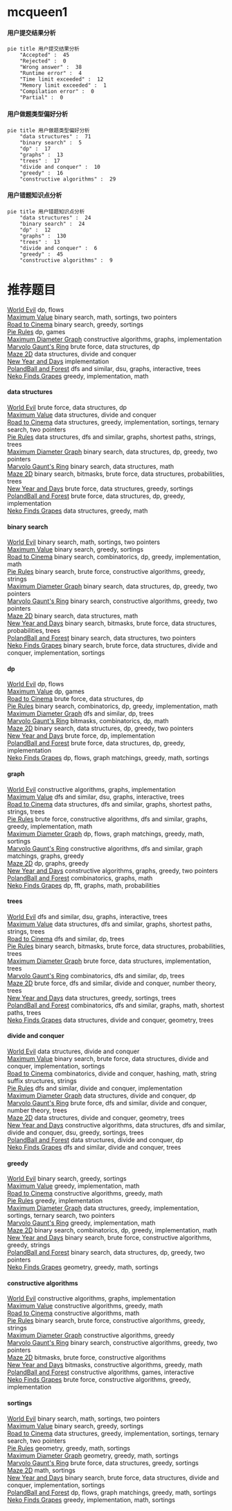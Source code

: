 # mcqueen1
<!-- tabs:start -->
#### **用户提交结果分析**

```mermaid
pie title 用户提交结果分析
    "Accepted" :  45
    "Rejected" :  0
    "Wrong answer" :  38
    "Runtime error" :  4
    "Time limit exceeded" :  12
    "Memory limit exceeded" :  1
    "Compilation error" :  0
    "Partial" :  0
```
#### **用户做题类型偏好分析**

```mermaid
pie title 用户做题类型偏好分析
    "data structures" :  71
    "binary search" :  5
    "dp" :  17
    "graphs" :  13
    "trees" :  17
    "divide and conquer" :  10
    "greedy" :  16
    "constructive algorithms" :  29
```
#### **用户错题知识点分析**

```mermaid
pie title 用户错题知识点分析
    "data structures" :  24
    "binary search" :  24
    "dp" :  12
    "graphs" :  130
    "trees" :  13
    "divide and conquer" :  6
    "greedy" :  45
    "constructive algorithms" :  9
```
<!-- tabs:end -->
# 推荐题目
[World Evil](http://codeforces.com/problemset/problem/62/E)		dp,
                        flows		  
[Maximum Value](https://codeforces.com/contest/485/problem/D)		binary search,
                        math,
                        sortings,
                        two pointers		  
[Road to Cinema](http://codeforces.com/problemset/problem/729/C)		binary search,
                        greedy,
                        sortings		  
[Pie Rules](http://codeforces.com/problemset/problem/859/C)		dp,
                        games		  
[Maximum Diameter Graph](http://codeforces.com/problemset/problem/1082/D)		constructive algorithms,
                        graphs,
                        implementation		  
[Marvolo Gaunt's Ring](http://codeforces.com/problemset/problem/855/B)		brute force,
                        data structures,
                        dp		  
[Maze 2D](http://codeforces.com/problemset/problem/413/E)		data structures,
                        divide and conquer		  
[New Year and Days](http://codeforces.com/problemset/problem/611/A)		implementation		  
[PolandBall and Forest](http://codeforces.com/problemset/problem/755/C)		dfs and similar,
                        dsu,
                        graphs,
                        interactive,
                        trees		  
[Neko Finds Grapes](http://codeforces.com/problemset/problem/1152/A)		greedy,
                        implementation,
                        math		  
<!-- tabs:start -->
#### **data structures**
[World Evil](http://codeforces.com/problemset/problem/855/B)		brute force,
                        data structures,
                        dp		  
[Maximum Value](http://codeforces.com/problemset/problem/413/E)		data structures,
                        divide and conquer		  
[Road to Cinema](http://codeforces.com/problemset/problem/1374/E2)		data structures,
                        greedy,
                        implementation,
                        sortings,
                        ternary search,
                        two pointers		  
[Pie Rules](http://codeforces.com/problemset/problem/1209/F)		data structures,
                        dfs and similar,
                        graphs,
                        shortest paths,
                        strings,
                        trees		  
[Maximum Diameter Graph](http://codeforces.com/problemset/problem/1492/C)		binary search,
                        data structures,
                        dp,
                        greedy,
                        two pointers		  
[Marvolo Gaunt's Ring](http://codeforces.com/problemset/problem/1490/G)		binary search,
                        data structures,
                        math		  
[Maze 2D](http://codeforces.com/problemset/problem/1479/D)		binary search,
                        bitmasks,
                        brute force,
                        data structures,
                        probabilities,
                        trees		  
[New Year and Days](http://codeforces.com/problemset/problem/1497/A)		brute force,
                        data structures,
                        greedy,
                        sortings		  
[PolandBall and Forest](http://codeforces.com/problemset/problem/1491/C)		brute force,
                        data structures,
                        dp,
                        greedy,
                        implementation		  
[Neko Finds Grapes](http://codeforces.com/problemset/problem/1492/B)		data structures,
                        greedy,
                        math		  
#### **binary search**
[World Evil](https://codeforces.com/contest/485/problem/D)		binary search,
                        math,
                        sortings,
                        two pointers		  
[Maximum Value](http://codeforces.com/problemset/problem/729/C)		binary search,
                        greedy,
                        sortings		  
[Road to Cinema](http://codeforces.com/problemset/problem/1307/E)		binary search,
                        combinatorics,
                        dp,
                        greedy,
                        implementation,
                        math		  
[Pie Rules](http://codeforces.com/problemset/problem/1493/C)		binary search,
                        brute force,
                        constructive algorithms,
                        greedy,
                        strings		  
[Maximum Diameter Graph](http://codeforces.com/problemset/problem/1492/C)		binary search,
                        data structures,
                        dp,
                        greedy,
                        two pointers		  
[Marvolo Gaunt's Ring](http://codeforces.com/problemset/problem/1463/D)		binary search,
                        constructive algorithms,
                        greedy,
                        two pointers		  
[Maze 2D](http://codeforces.com/problemset/problem/1490/G)		binary search,
                        data structures,
                        math		  
[New Year and Days](http://codeforces.com/problemset/problem/1479/D)		binary search,
                        bitmasks,
                        brute force,
                        data structures,
                        probabilities,
                        trees		  
[PolandBall and Forest](http://codeforces.com/problemset/problem/1436/E)		binary search,
                        data structures,
                        two pointers		  
[Neko Finds Grapes](http://codeforces.com/problemset/problem/1461/D)		binary search,
                        brute force,
                        data structures,
                        divide and conquer,
                        implementation,
                        sortings		  
#### **dp**
[World Evil](http://codeforces.com/problemset/problem/62/E)		dp,
                        flows		  
[Maximum Value](http://codeforces.com/problemset/problem/859/C)		dp,
                        games		  
[Road to Cinema](http://codeforces.com/problemset/problem/855/B)		brute force,
                        data structures,
                        dp		  
[Pie Rules](http://codeforces.com/problemset/problem/1307/E)		binary search,
                        combinatorics,
                        dp,
                        greedy,
                        implementation,
                        math		  
[Maximum Diameter Graph](http://codeforces.com/problemset/problem/348/E)		dfs and similar,
                        dp,
                        trees		  
[Marvolo Gaunt's Ring](http://codeforces.com/problemset/problem/1073/E)		bitmasks,
                        combinatorics,
                        dp,
                        math		  
[Maze 2D](http://codeforces.com/problemset/problem/1492/C)		binary search,
                        data structures,
                        dp,
                        greedy,
                        two pointers		  
[New Year and Days](https://codeforces.com/contest/1457/problem/C)		brute force,
                        dp,
                        implementation		  
[PolandBall and Forest](http://codeforces.com/problemset/problem/1491/C)		brute force,
                        data structures,
                        dp,
                        greedy,
                        implementation		  
[Neko Finds Grapes](http://codeforces.com/problemset/problem/1437/C)		dp,
                        flows,
                        graph matchings,
                        greedy,
                        math,
                        sortings		  
#### **graph**
[World Evil](http://codeforces.com/problemset/problem/1082/D)		constructive algorithms,
                        graphs,
                        implementation		  
[Maximum Value](http://codeforces.com/problemset/problem/755/C)		dfs and similar,
                        dsu,
                        graphs,
                        interactive,
                        trees		  
[Road to Cinema](http://codeforces.com/problemset/problem/1209/F)		data structures,
                        dfs and similar,
                        graphs,
                        shortest paths,
                        strings,
                        trees		  
[Pie Rules](http://codeforces.com/problemset/problem/1487/C)		brute force,
                        constructive algorithms,
                        dfs and similar,
                        graphs,
                        greedy,
                        implementation,
                        math		  
[Maximum Diameter Graph](http://codeforces.com/problemset/problem/1437/C)		dp,
                        flows,
                        graph matchings,
                        greedy,
                        math,
                        sortings		  
[Marvolo Gaunt's Ring](http://codeforces.com/problemset/problem/1470/D)		constructive algorithms,
                        dfs and similar,
                        graph matchings,
                        graphs,
                        greedy		  
[Maze 2D](http://codeforces.com/problemset/problem/1476/C)		dp,
                        graphs,
                        greedy		  
[New Year and Days](http://codeforces.com/problemset/problem/1304/D)		constructive algorithms,
                        graphs,
                        greedy,
                        two pointers		  
[PolandBall and Forest](http://codeforces.com/problemset/problem/1475/C)		combinatorics,
                        graphs,
                        math		  
[Neko Finds Grapes](http://codeforces.com/problemset/problem/553/E)		dp,
                        fft,
                        graphs,
                        math,
                        probabilities		  
#### **trees**
[World Evil](http://codeforces.com/problemset/problem/755/C)		dfs and similar,
                        dsu,
                        graphs,
                        interactive,
                        trees		  
[Maximum Value](http://codeforces.com/problemset/problem/1209/F)		data structures,
                        dfs and similar,
                        graphs,
                        shortest paths,
                        strings,
                        trees		  
[Road to Cinema](http://codeforces.com/problemset/problem/348/E)		dfs and similar,
                        dp,
                        trees		  
[Pie Rules](http://codeforces.com/problemset/problem/1479/D)		binary search,
                        bitmasks,
                        brute force,
                        data structures,
                        probabilities,
                        trees		  
[Maximum Diameter Graph](http://codeforces.com/problemset/problem/1511/C)		brute force,
                        data structures,
                        implementation,
                        trees		  
[Marvolo Gaunt's Ring](http://codeforces.com/problemset/problem/1499/F)		combinatorics,
                        dfs and similar,
                        dp,
                        trees		  
[Maze 2D](http://codeforces.com/problemset/problem/1491/E)		brute force,
                        dfs and similar,
                        divide and conquer,
                        number theory,
                        trees		  
[New Year and Days](http://codeforces.com/problemset/problem/1466/D)		data structures,
                        greedy,
                        sortings,
                        trees		  
[PolandBall and Forest](http://codeforces.com/problemset/problem/1495/D)		combinatorics,
                        dfs and similar,
                        graphs,
                        math,
                        shortest paths,
                        trees		  
[Neko Finds Grapes](http://codeforces.com/problemset/problem/1303/G)		data structures,
                        divide and conquer,
                        geometry,
                        trees		  
#### **divide and conquer**
[World Evil](http://codeforces.com/problemset/problem/413/E)		data structures,
                        divide and conquer		  
[Maximum Value](http://codeforces.com/problemset/problem/1461/D)		binary search,
                        brute force,
                        data structures,
                        divide and conquer,
                        implementation,
                        sortings		  
[Road to Cinema](http://codeforces.com/problemset/problem/1466/G)		combinatorics,
                        divide and conquer,
                        hashing,
                        math,
                        string suffix structures,
                        strings		  
[Pie Rules](http://codeforces.com/problemset/problem/1490/D)		dfs and similar,
                        divide and conquer,
                        implementation		  
[Maximum Diameter Graph](https://codeforces.com/contest/1483/problem/C)		data structures,
                        divide and conquer,
                        dp		  
[Marvolo Gaunt's Ring](http://codeforces.com/problemset/problem/1491/E)		brute force,
                        dfs and similar,
                        divide and conquer,
                        number theory,
                        trees		  
[Maze 2D](http://codeforces.com/problemset/problem/1303/G)		data structures,
                        divide and conquer,
                        geometry,
                        trees		  
[New Year and Days](http://codeforces.com/problemset/problem/1494/D)		constructive algorithms,
                        data structures,
                        dfs and similar,
                        divide and conquer,
                        dsu,
                        greedy,
                        sortings,
                        trees		  
[PolandBall and Forest](http://codeforces.com/problemset/problem/1482/E)		data structures,
                        divide and conquer,
                        dp		  
[Neko Finds Grapes](http://codeforces.com/problemset/problem/566/C)		dfs and similar,
                        divide and conquer,
                        trees		  
#### **greedy**
[World Evil](http://codeforces.com/problemset/problem/729/C)		binary search,
                        greedy,
                        sortings		  
[Maximum Value](http://codeforces.com/problemset/problem/1152/A)		greedy,
                        implementation,
                        math		  
[Road to Cinema](http://codeforces.com/problemset/problem/266/C)		constructive algorithms,
                        greedy,
                        math		  
[Pie Rules](http://codeforces.com/problemset/problem/1468/N)		greedy,
                        implementation		  
[Maximum Diameter Graph](http://codeforces.com/problemset/problem/1374/E2)		data structures,
                        greedy,
                        implementation,
                        sortings,
                        ternary search,
                        two pointers		  
[Marvolo Gaunt's Ring](http://codeforces.com/problemset/problem/103/A)		greedy,
                        implementation,
                        math		  
[Maze 2D](http://codeforces.com/problemset/problem/1307/E)		binary search,
                        combinatorics,
                        dp,
                        greedy,
                        implementation,
                        math		  
[New Year and Days](http://codeforces.com/problemset/problem/1493/C)		binary search,
                        brute force,
                        constructive algorithms,
                        greedy,
                        strings		  
[PolandBall and Forest](http://codeforces.com/problemset/problem/1492/C)		binary search,
                        data structures,
                        dp,
                        greedy,
                        two pointers		  
[Neko Finds Grapes](https://codeforces.com/contest/1496/problem/C)		geometry,
                        greedy,
                        math,
                        sortings		  
#### **constructive algorithms**
[World Evil](http://codeforces.com/problemset/problem/1082/D)		constructive algorithms,
                        graphs,
                        implementation		  
[Maximum Value](http://codeforces.com/problemset/problem/266/C)		constructive algorithms,
                        greedy,
                        math		  
[Road to Cinema](http://codeforces.com/problemset/problem/1375/A)		constructive algorithms,
                        math		  
[Pie Rules](http://codeforces.com/problemset/problem/1493/C)		binary search,
                        brute force,
                        constructive algorithms,
                        greedy,
                        strings		  
[Maximum Diameter Graph](http://codeforces.com/problemset/problem/1493/A)		constructive algorithms,
                        greedy		  
[Marvolo Gaunt's Ring](http://codeforces.com/problemset/problem/1463/D)		binary search,
                        constructive algorithms,
                        greedy,
                        two pointers		  
[Maze 2D](https://codeforces.com/contest/1456/problem/B)		bitmasks,
                        brute force,
                        constructive algorithms		  
[New Year and Days](http://codeforces.com/problemset/problem/1492/D)		bitmasks,
                        constructive algorithms,
                        greedy,
                        math		  
[PolandBall and Forest](https://codeforces.com/contest/1504/problem/D)		constructive algorithms,
                        games,
                        interactive		  
[Neko Finds Grapes](https://codeforces.com/contest/1483/problem/A)		brute force,
                        constructive algorithms,
                        greedy,
                        implementation		  
#### **sortings**
[World Evil](https://codeforces.com/contest/485/problem/D)		binary search,
                        math,
                        sortings,
                        two pointers		  
[Maximum Value](http://codeforces.com/problemset/problem/729/C)		binary search,
                        greedy,
                        sortings		  
[Road to Cinema](http://codeforces.com/problemset/problem/1374/E2)		data structures,
                        greedy,
                        implementation,
                        sortings,
                        ternary search,
                        two pointers		  
[Pie Rules](https://codeforces.com/contest/1496/problem/C)		geometry,
                        greedy,
                        math,
                        sortings		  
[Maximum Diameter Graph](http://codeforces.com/problemset/problem/1495/A)		geometry,
                        greedy,
                        math,
                        sortings		  
[Marvolo Gaunt's Ring](http://codeforces.com/problemset/problem/1497/A)		brute force,
                        data structures,
                        greedy,
                        sortings		  
[Maze 2D](http://codeforces.com/problemset/problem/1427/A)		math,
                        sortings		  
[New Year and Days](http://codeforces.com/problemset/problem/1461/D)		binary search,
                        brute force,
                        data structures,
                        divide and conquer,
                        implementation,
                        sortings		  
[PolandBall and Forest](http://codeforces.com/problemset/problem/1437/C)		dp,
                        flows,
                        graph matchings,
                        greedy,
                        math,
                        sortings		  
[Neko Finds Grapes](http://codeforces.com/problemset/problem/1473/A)		greedy,
                        implementation,
                        math,
                        sortings		  
<!-- tabs:end -->
